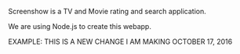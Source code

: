 Screenshow is a TV and Movie rating and search application.

We are using Node.js to create this webapp.

EXAMPLE: 
THIS IS A NEW CHANGE I AM MAKING
OCTOBER 17, 2016